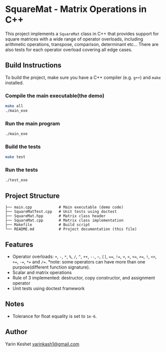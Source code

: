 # SquareMat - Matrix Operations in C++

This project implements a `SquareMat` class in C++ that provides support for square matrices with a wide range of operator overloads, including arithmetic operations, transpose, comparison, determinant etc...
There are also tests for each operator overload covering all edge cases.

## Build Instructions

To build the project, make sure you have a C++ compiler (e.g. `g++`) and `make` installed.

### Compile the main executable(the demo)

```bash
make all
./main_exe
```

### Run the main program

```bash
./main_exe
```

### Build the tests

```bash
make test
```

### Run the tests

```bash
./test_exe
```

## Project Structure

```
├── main.cpp            # Main executable (demo code)
├── SquareMatTest.cpp   # Unit tests using doctest
├── SquareMat.hpp       # Matrix class header
├── SquareMat.cpp       # Matrix class implementation
├── Makefile            # Build script
└── README.md           # Project documentation (this file)
```

## Features

- Operator overloads: `+`, `-`, `*`, `%`, `/`, `^`, `++`, `--`, `~`, `[]`, `==`, `!=`, `>`, `<`, `<=`, `>=`, `!`, `<<`, `+=`, `-=`, `*=` and `/=`.
*note: some operators can have more than one purpose(different function signature).
- Scalar and matrix operations
- Rule of 3 implemented: destructor, copy constructor, and assignment operator
- Unit tests using doctest framework

## Notes
- Tolerance for float equality is set to `1e-6`.

## Author

Yarin Keshet 
yarinkash1@gmail.com



